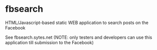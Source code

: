 fbsearch
========

HTML/Javascript-based static WEB application to search posts on the Facebook

See fbsearch.sytes.net (NOTE: only testers and developers can use this application till submission to the Facebook)